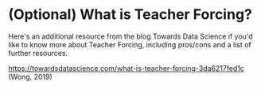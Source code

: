 # (Optional) What is Teacher Forcing?

Here's an additional resource from the blog Towards Data Science if you'd like to know more about Teacher Forcing, including pros/cons and a list of further resources. 

https://towardsdatascience.com/what-is-teacher-forcing-3da6217fed1c (Wong, 2019)